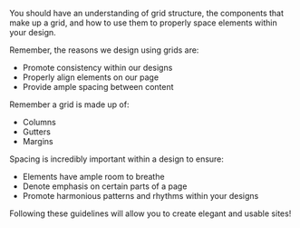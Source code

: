 You should have an understanding of grid structure, the components that make up a grid, and how to use them to properly space elements within your design.

Remember, the reasons we design using grids are:

- Promote consistency within our designs
- Properly align elements on our page
- Provide ample spacing between content

Remember a grid is made up of:

- Columns
- Gutters
- Margins

Spacing is incredibly important within a design to ensure:

- Elements have ample room to breathe
- Denote emphasis on certain parts of a page
- Promote harmonious patterns and rhythms within your designs

Following these guidelines will allow you to create elegant and usable sites!
